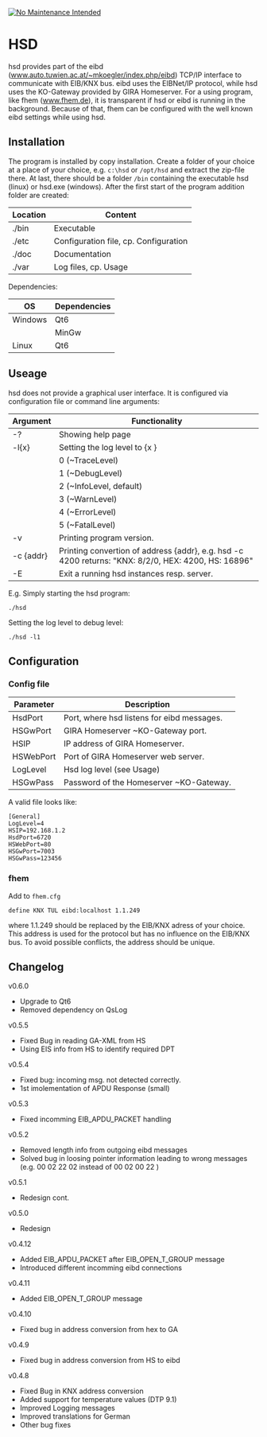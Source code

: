 [![No Maintenance Intended](http://unmaintained.tech/badge.svg)](http://unmaintained.tech/)
# HSD

hsd provides part of the eibd (www.auto.tuwien.ac.at/~mkoegler/index.php/eibd) TCP/IP interface to communicate with EIB/KNX bus. eibd uses the EIBNet/IP protocol, while hsd uses the KO-Gateway provided by GIRA Homeserver.
For a using program, like fhem (www.fhem.de), it is transparent if hsd or eibd is running in the background. Because of that, fhem can be configured with the well known eibd settings while using hsd.

## Installation
The program is installed by copy installation. Create a folder of your choice at a place of your choice, e.g. `c:\hsd` or `/opt/hsd` and extract the zip-file there.
At last, there should be a folder `/bin` containing the executable hsd (linux) or hsd.exe (windows).
After the first start of the program addition folder are created:

| Location | Content |
| --- | --- |
| ./bin | Executable |
| ./etc | Configuration file, cp. Configuration |
| ./doc| Documentation |
| ./var| Log files, cp. Usage |

Dependencies:

| OS | Dependencies |
| --- | --- |
| Windows | Qt6 |
| | MinGw |
| Linux | Qt6 |

## Useage
hsd does not provide a graphical user interface. It is configured via configuration file or command line arguments:

|Argument|Functionality|
| --- | --- |
| -? |Showing help page |
| -l{x} |Setting the log level to {x }|
| | 0 (~TraceLevel) |
| | 1 (~DebugLevel) |
| | 2 (~InfoLevel, default) |
| | 3 (~WarnLevel) |
| | 4 (~ErrorLevel) |
| | 5 (~FatalLevel) |
| -v | Printing program version. |
| -c {addr} | Printing convertion of address {addr}, e.g. hsd -c 4200 returns: "KNX: 8/2/0, HEX: 4200, HS: 16896" |
| -E | Exit a running hsd instances resp. server. |

E.g. Simply starting the hsd program:
```
./hsd
```

Setting the log level to debug level:
```
./hsd -l1
```

## Configuration

### Config file
| Parameter | Description |
| --- | --- |
| HsdPort | Port, where hsd listens for eibd messages.|
| HSGwPort | GIRA Homeserver ~KO-Gateway port. |
| HSIP | IP address of GIRA Homeserver. |
| HSWebPort | Port of GIRA Homeserver web server. |
| LogLevel | Hsd log level (see Usage) |
| HSGwPass | Password of the Homeserver ~KO-Gateway.|

A valid file looks like:
```
[General]
LogLevel=4
HSIP=192.168.1.2
HsdPort=6720
HSWebPort=80
HSGwPort=7003
HSGwPass=123456
```

### fhem
Add to `fhem.cfg`
```
define KNX TUL eibd:localhost 1.1.249
```
where 1.1.249 should be replaced by the EIB/KNX adress of your choice. This address is used for the protocol but has no influence on the EIB/KNX bus. To avoid possible conflicts, the address should be unique.

## Changelog 
v0.6.0
- Upgrade to Qt6
- Removed dependency on QsLog

v0.5.5
- Fixed Bug in reading GA-XML from HS
- Using EIS info from HS to identify required DPT

v0.5.4
- Fixed bug: incoming msg. not detected correctly.
- 1st imolementation of APDU Response (small)

v0.5.3
- Fixed incomming EIB_APDU_PACKET handling

v0.5.2
- Removed length info from outgoing eibd messages
- Solved bug in loosing pointer information leading to wrong messages (e.g. 00 02 22 02 instead of 00 02 00 22 )


v0.5.1
- Redesign cont.


v0.5.0
- Redesign

v0.4.12
- Added EIB_APDU_PACKET after EIB_OPEN_T_GROUP message
- Introduced different incomming eibd connections

v0.4.11
- Added EIB_OPEN_T_GROUP message

v0.4.10
- Fixed bug in address conversion from hex to GA

v0.4.9
- Fixed bug in address conversion from HS to eibd

v0.4.8
- Fixed Bug in KNX address conversion
- Added support for temperature values (DTP 9.1)
- Improved Logging messages
- Improved translations for German
- Other bug fixes
